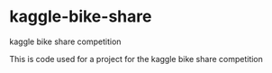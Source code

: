 kaggle-bike-share
=================

kaggle bike share competition

This is code used for a project for the kaggle bike share competition
